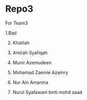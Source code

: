 # Repo3
For Team3

1.Bad

2. Khalilah

3. Amirah Syafiqah

4. Munir Azemudeen

5. Mohamad Zaemie Azamry

6. Nur Ain Amanina

7. Nurul Syafawani binti mohd saad
